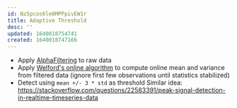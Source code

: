 ```yaml
---
id: Nz5pcos6le0MPPpivEW1r
title: Adaptive Threshold
desc: ''
updated: 1640018754741
created: 1640018747166
---
```


- Apply [AlphaFiltering](https://en.wikipedia.org/wiki/Alpha_beta_filter) to raw data
- Apply [Welford's online algorithm](https://en.wikipedia.org/wiki/Algorithms_for_calculating_variance) to compute online mean and variance from filtered data (ignore first few observations until statistics stabilized)
- Detect using `mean +/- 3 * std` as threshold
Similar idea: https://stackoverflow.com/questions/22583391/peak-signal-detection-in-realtime-timeseries-data